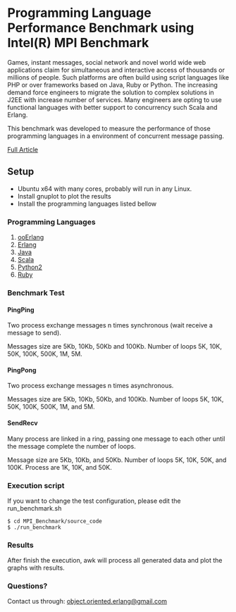# Programming Language Performance Benchmark using Intel(R) MPI Benchmark

Games, instant messages, social network and novel world wide web applications
claim for simultaneous and interactive access of thousands or millions of
people. Such platforms are often build using script languages like PHP or over
frameworks based on Java, Ruby or Python. The increasing demand force engineers
to migrate the solution to complex solutions in J2EE with increase number of
services. Many engineers are opting to use functional languages with better
support to concurrency such Scala and Erlang.

This benchmark was developed to measure the performance of those programming
languages in a environment of concurrent message passing.

[Full Article](https://docs.google.com/viewer?a=v&pid=sites&srcid=ZGVmYXVsdGRvbWFpbnxvb2VybGFuZzF8Z3g6NTI3OGJmODg3N2QwNTg0OQ)

## Setup

* Ubuntu x64 with many cores, probably will run in any Linux.
* Install gnuplot to plot the results
* Install the programming languages listed bellow

### Programming Languages
1. [ooErlang](https://github.com/ooerlang/ooerlang)
2. [Erlang](http://www.erlang.org/download.html)
3. [Java](http://www.oracle.com/technetwork/java/javase/downloads/index.html)
4. [Scala](http://www.scala-lang.org/download/)
5. [Python2](https://www.python.org/download)
6. [Ruby](https://www.ruby-lang.org/en/downloads/)

### Benchmark Test

#### PingPing

Two process exchange messages n times synchronous (wait receive a message to send).

Messages size are 5Kb, 10Kb, 50Kb and 100Kb.
Number of loops 5K, 10K, 50K, 100K, 500K, 1M, 5M.

#### PingPong

Two process exchange messages n times asynchronous.

Messages size are 5Kb, 10Kb, 50Kb, and 100Kb.
Number of loops 5K, 10K, 50K, 100K, 500K, 1M, and 5M.

#### SendRecv

Many process are linked in a ring, passing one message to each other
until the message complete the number of loops.

Message size are 5Kb, 10Kb, and 50Kb.
Number of loops 5K, 10K, 50K, and 100K.
Process are 1K, 10K, and 50K.

### Execution script

If you want to change the test configuration, please edit the run_benchmark.sh

```shell
$ cd MPI_Benchmark/source_code
$ ./run_benchmark
```

### Results

After finish the execution, awk will process all generated data and
plot the graphs with results.

### Questions?

Contact us through: object.oriented.erlang@gmail.com
